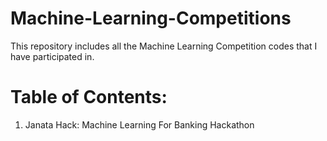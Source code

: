 # Machine-Learning-Competitions
This repository includes all the Machine Learning Competition codes that I have participated in.

# Table of Contents:
1. Janata Hack: Machine Learning For Banking Hackathon
